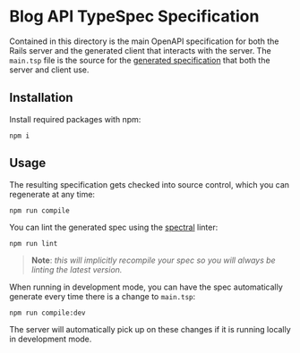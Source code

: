 # Blog API TypeSpec Specification

Contained in this directory is the main OpenAPI specification for both the Rails
server and the generated client that interacts with the server. The `main.tsp`
file is the source for the [generated specification][spec] that both the server
and client use.

## Installation

Install required packages with npm:

```
npm i
```

## Usage

The resulting specification gets checked into source control, which you can
regenerate at any time:

```
npm run compile
```

You can lint the generated spec using the [spectral][spectral-cli] linter:

```
npm run lint
```

> **Note**: _this will implicitly recompile your spec so you will always be linting
> the latest version._

When running in development mode, you can have the spec automatically generate
every time there is a change to `main.tsp`:

```
npm run compile:dev
```

The server will automatically pick up on these changes if it is running locally
in development mode.

[spec]: ./openapi/openapi.yaml
[spectral-cli]: https://github.com/stoplightio/spectral
